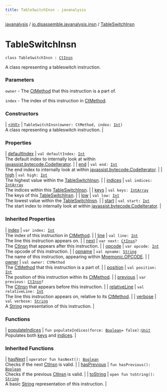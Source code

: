 ```yaml
---
title: TableSwitchInsn - javanalysis
---
```


[javanalysis](../../index.html) / [io.disassemble.javanalysis.insn](../index.html) / [TableSwitchInsn](./index.html)

# TableSwitchInsn

`class TableSwitchInsn : `[`CtInsn`](../-ct-insn/index.html)

A class representing a tableswitch instruction.

### Parameters

`owner` - The [CtMethod](#) that this instruction is a part of.

`index` - The index of this instruction in [CtMethod](#).

### Constructors

| [&lt;init&gt;](-init-.html) | `TableSwitchInsn(owner: CtMethod, index: `[`Int`](https://kotlinlang.org/api/latest/jvm/stdlib/kotlin/-int/index.html)`)`<br>A class representing a tableswitch instruction. |

### Properties

| [defaultIndex](default-index.html) | `val defaultIndex: `[`Int`](https://kotlinlang.org/api/latest/jvm/stdlib/kotlin/-int/index.html)<br>The default index to internally look at within [javassist.bytecode.CodeIterator](#). |
| [end](end.html) | `val end: `[`Int`](https://kotlinlang.org/api/latest/jvm/stdlib/kotlin/-int/index.html)<br>The end index to internally look at within [javassist.bytecode.CodeIterator](#). |
| [high](high.html) | `val high: `[`Int`](https://kotlinlang.org/api/latest/jvm/stdlib/kotlin/-int/index.html)<br>The highest value within the [TableSwitchInsn](./index.html). |
| [indices](indices.html) | `val indices: `[`IntArray`](https://kotlinlang.org/api/latest/jvm/stdlib/kotlin/-int-array/index.html)<br>The indices within this [TableSwitchInsn](./index.html). |
| [keys](keys.html) | `val keys: `[`IntArray`](https://kotlinlang.org/api/latest/jvm/stdlib/kotlin/-int-array/index.html)<br>The keys of this [TableSwitchInsn](./index.html). |
| [low](low.html) | `val low: `[`Int`](https://kotlinlang.org/api/latest/jvm/stdlib/kotlin/-int/index.html)<br>The lowest value within the [TableSwitchInsn](./index.html). |
| [start](start.html) | `val start: `[`Int`](https://kotlinlang.org/api/latest/jvm/stdlib/kotlin/-int/index.html)<br>The start index to internally look at within [javassist.bytecode.CodeIterator](#). |

### Inherited Properties

| [index](../-ct-insn/--index--.html) | `var index: `[`Int`](https://kotlinlang.org/api/latest/jvm/stdlib/kotlin/-int/index.html)<br>The index of this instruction in [CtMethod](#). |
| [line](../-ct-insn/line.html) | `val line: `[`Int`](https://kotlinlang.org/api/latest/jvm/stdlib/kotlin/-int/index.html)<br>The line this instruction appears on. |
| [next](../-ct-insn/next.html) | `var next: `[`CtInsn`](../-ct-insn/index.html)`?`<br>The [CtInsn](../-ct-insn/index.html) that appears after this instruction. |
| [opcode](../-ct-insn/opcode.html) | `var opcode: `[`Int`](https://kotlinlang.org/api/latest/jvm/stdlib/kotlin/-int/index.html)<br>The opcode of this instruction. |
| [opname](../-ct-insn/opname.html) | `val opname: `[`String`](https://kotlinlang.org/api/latest/jvm/stdlib/kotlin/-string/index.html)<br>The name of this instruction, appearing within [Mnemonic.OPCODE](#). |
| [owner](../-ct-insn/owner.html) | `val owner: CtMethod`<br>The [CtMethod](#) that this instruction is a part of. |
| [position](../-ct-insn/position.html) | `val position: `[`Int`](https://kotlinlang.org/api/latest/jvm/stdlib/kotlin/-int/index.html)<br>The position of this instruction within its [CtMethod](#). |
| [previous](../-ct-insn/previous.html) | `var previous: `[`CtInsn`](../-ct-insn/index.html)`?`<br>The [CtInsn](../-ct-insn/index.html) that appears before this instruction. |
| [relativeLine](../-ct-insn/relative-line.html) | `val relativeLine: `[`Int`](https://kotlinlang.org/api/latest/jvm/stdlib/kotlin/-int/index.html)<br>The line this instruction appears on, relative to its [CtMethod](#). |
| [verbose](../-ct-insn/verbose.html) | `val verbose: `[`String`](https://kotlinlang.org/api/latest/jvm/stdlib/kotlin/-string/index.html)<br>A [String](https://kotlinlang.org/api/latest/jvm/stdlib/kotlin/-string/index.html) representation of this instruction. |

### Functions

| [populateIndices](populate-indices.html) | `fun populateIndices(force: `[`Boolean`](https://kotlinlang.org/api/latest/jvm/stdlib/kotlin/-boolean/index.html)` = false): `[`Unit`](https://kotlinlang.org/api/latest/jvm/stdlib/kotlin/-unit/index.html)<br>Populates both [keys](keys.html) and [indices](indices.html). |

### Inherited Functions

| [hasNext](../-ct-insn/has-next.html) | `operator fun hasNext(): `[`Boolean`](https://kotlinlang.org/api/latest/jvm/stdlib/kotlin/-boolean/index.html)<br>Checks if the next [CtInsn](../-ct-insn/index.html) is valid. |
| [hasPrevious](../-ct-insn/has-previous.html) | `fun hasPrevious(): `[`Boolean`](https://kotlinlang.org/api/latest/jvm/stdlib/kotlin/-boolean/index.html)<br>Checks if the previous [CtInsn](../-ct-insn/index.html) is valid. |
| [toString](../-ct-insn/to-string.html) | `open fun toString(): `[`String`](https://kotlinlang.org/api/latest/jvm/stdlib/kotlin/-string/index.html)<br>A basic [String](https://kotlinlang.org/api/latest/jvm/stdlib/kotlin/-string/index.html) representation of this instruction. |

